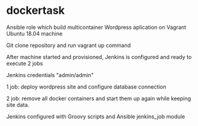 # dockertask
Ansible role which build multicontainer Wordpress aplication on Vagrant Ubuntu 18.04 machine

Git clone repository and run vagrant up command 

After machine started and provisioned, Jenkins is configured and ready to execute 2 jobs

Jenkins credentials "admin/admin"

1 job: deploy wordpress site and configure database connection

2 job: remove all docker containers and start them up again while keeping site data.

Jenkins configured with Groovy scripts and Ansible jenkins_job module
